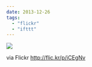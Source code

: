 ```yaml
---
date: 2013-12-26
tags: 
  - "flickr"
  - "ifttt"
---
```


![](http://farm4.staticflickr.com/3710/11572926325_570a1511b0_b.jpg)  

  
  
via Flickr http://flic.kr/p/iCEgNv

